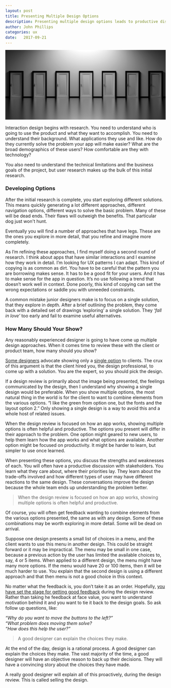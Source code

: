 ```yaml
---
layout: post
title: Presenting Multiple Design Options
description: Presenting multiple design options leads to productive discussions and better design
author: John Phillips
categories: ux
date:   2017-09-21 
---
```


<img src="/img/many-doors.jpg" class="full-width">

Interaction design begins with research. You need to understand  who is going to use the product and what they want to accomplish. You need to understand their background. What applications they use and like. How do they currently solve the problem your app will make easier? What are the broad demographics of these users? How comfortable are they with technology?

You also need to understand the technical limitations and the business goals of the project, but user research makes up the bulk of this initial research. 

### Developing Options

After the initial research is complete, you start exploring different solutions. This means quickly generating a lot different approaches, different navigation options, different ways to solve the basic problem. Many of these will be dead ends. Their flaws will outweigh the benefits. That particular dog just won't hunt. 

Eventually you will find a number of approaches that have legs. These are the ones you explore in more detail, that you refine and imagine more completely.

As I’m refining these approaches, I find myself doing a second round of research. I think about apps that have similar interactions and I examine how they work in detail. I’m looking for UX patterns I can adapt. This kind of copying is as common as dirt. You have to be careful that the pattern you are borrowing makes sense. It has to be a good fit for your users. And it has to make sense for the app in question. It’s no use following a trend that doesn’t work well in context. Done poorly, this kind of copying can set the wrong expectations or saddle you with unneeded constraints.

A common mistake junior designers make is to focus on a single solution, that they explore in depth. After a brief outlining the problem, they come back with a detailed set of drawings ‘exploring’ a single solution. They *‘fall in love’* too early and fail to examine useful alternatives.

### How Many Should Your Show?

Any reasonably experienced designer is going to have come up multiple design approaches. When it comes time to review these with the client or product team, how many should you show?

[Some designers][1] advocate showing only a [single option][2] to clients. The crux of this argument is that the client hired you, the design professional, to come up with a solution. You are the expert, so you should pick the design.

[1]: https://blog.prototypr.io/presenting-multiple-design-options-to-your-clients-just-dont-5818bb29b6fc

[2]: https://worthwhile.com/blog/2013/11/20/presenting-design-clients/


If a design review is primarily about the image being presented, the feelings communicated by the design, then I understand why showing a single design would be preferable. When you show multiple options, the most natural thing in the world is for the client to want to combine elements from the various options. “I like the green from option one, but the fonts and the layout option 2.” Only showing a single design is a way to avoid this and a whole host of related issues.

When the design review is focused on how an app works, showing multiple options is often helpful and productive. The options you present will differ in their approach to the problem. One option might geared to new users, to help them learn how the app works and what options are available. Another option might be focused on productivity. It might be harder to learn, but simpler to use once learned. 

When presenting these options, you discuss the strengths and weaknesses of each. You will often have a productive discussion with stakeholders. You learn what they care about, where their priorities lay. They learn about the trade-offs involved and how different types of user may have different reactions to the same design. These conversations improve the design because the whole team ends up understanding the problem better.

> When the design review is focused on how an app works, showing multiple options is often helpful and productive.

Of course, you will often get feedback wanting to combine elements from the various options presented, the same as with any design. Some of these combinations may be worth exploring in more detail. Some will be dead on arrival.

Suppose one design presents a small list of choices in a menu,  and the client wants to use this menu in another design. This could be straight forward or it may be impractical. The menu may be small in one case, because a previous action by the user has limited the available choices to, say, 4 or 5 items. When applied to a different design, the menu might have many more options. If the menu would have 20 or 100 items, then it will be much harder to use. You explain that the second design is using a different approach and that then menu is not a good choice in this context. 

No matter what the feedback is, you don’t take it as an order. Hopefully, [you have set the stage for getting good feedback][3] during the design review. Rather than taking he feedback at face value, you want to understand motivation behind it and you want to tie it back to the design goals. So ask follow up questions, like:

[3]: http://muledesign.com/2017/05/designing-for-better-feedback

*“Why do you want to move the buttons to the left?”  
“What problem does moving them solve?  
“How does this help the user?”*

<!-- ### Design is Rational -->

> A good designer can explain the choices they make.

At the end of the day, design is a rational process. A good designer can explain the choices they make. The vast majority of the time, a good designer will have an objective reason to back up their decisions. They will have a convincing story about the choices they have made.  

A really good designer will explain all of this proactively, during the design review. This is called selling the design.
